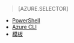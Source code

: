 > [AZURE.SELECTOR]
- [PowerShell](/documentation/articles/load-balancer-get-started-internet-arm-ps/)
- [Azure CLI](/documentation/articles/load-balancer-get-started-internet-arm-cli/)
- [模板](/documentation/articles/load-balancer-get-started-internet-arm-template/)

<!---HONumber=Mooncake_0822_2016-->